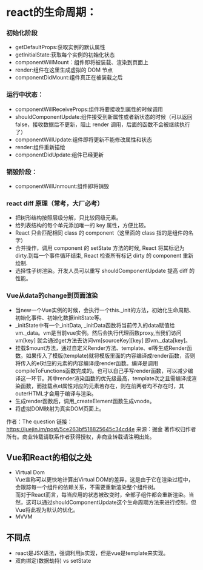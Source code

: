 # react的生命周期：

### 初始化阶段
 - getDefaultProps:获取实例的默认属性
 - getInitialState:获取每个实例的初始化状态
 - componentWillMount：组件即将被装载、渲染到页面上
 - render:组件在这里生成虚拟的 DOM 节点
 - componentDidMount:组件真正在被装载之后

### 运行中状态：

 - componentWillReceiveProps:组件将要接收到属性的时候调用
 - shouldComponentUpdate:组件接受到新属性或者新状态的时候（可以返回 false，接收数据后不更新，阻止 render 调用，后面的函数不会被继续执行了）
 - componentWillUpdate:组件即将更新不能修改属性和状态
 - render:组件重新描绘
 - componentDidUpdate:组件已经更新

### 销毁阶段：
 - componentWillUnmount:组件即将销毁


### react diff 原理（常考，大厂必考）

- 把树形结构按照层级分解，只比较同级元素。
- 给列表结构的每个单元添加唯一的 key 属性，方便比较。
- React 只会匹配相同 class 的 component（这里面的 class 指的是组件的名字）
- 合并操作，调用 component 的 setState 方法的时候, React 将其标记为 dirty.到每一个事件循环结束, React 检查所有标记 dirty 的 component 重新绘制.
- 选择性子树渲染。开发人员可以重写 shouldComponentUpdate 提高 diff 的性能。

### Vue从data的change到页面渲染

- 当new一个Vue实例的时候，会执行一个this._init的方法，初始化生命周期、初始化事件、初始化数据initState等。
- _initState中有一个_initData, _initData函数将当前传入的data赋值给vm._data。vm是当前vue实例。然后会执行代理函数proxy,当我们访问vm[key] 就会通过get方法去访问vm[sourceKey][key] 即vm._data[key]。
- 挂载$mount方法，通过自定义Render方法、template、el等生成Render函数。如果传入了模版(template)就将模版里面的内容编译成render函数，否则将传入的el对应的元素的内容编译成render函数。编译是调用compileToFunctions函数完成的。也可以自己手写render函数，可以减少编译这一环节。其中render渲染函数的优先级最高，template次之且需编译成渲染函数，而挂载点el属性对应的元素若存在，则在前两者均不存在时，其outerHTML才会用于编译与渲染。
- 生成render函数后，调用_createElement函数生成vnode。
- 将虚拟DOM映射为真实DOM页面上。

作者：The question
链接：https://juejin.im/post/5ce263bf518825645c34cd4e
来源：掘金
著作权归作者所有。商业转载请联系作者获得授权，非商业转载请注明出处。

## Vue和React的相似之处
- Virtual Dom  
Vue宣称可以更快地计算出Virtual DOM的差异，这是由于它在渲染过程中，会跟踪每一个组件的依赖关系，不需要重新渲染整个组件树。  
而对于React而言，每当应用的状态被改变时，全部子组件都会重新渲染。当然，这可以通过shouldComponentUpdate这个生命周期方法来进行控制，但Vue将此视为默认的优化。
- MVVM

## 不同点
- react是JSX语法，强调利用js实现，但是vue是template来实现。
- 双向绑定(数据劫持) vs setState

